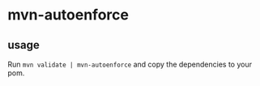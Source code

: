 # mvn-autoenforce

## usage

Run `mvn validate | mvn-autoenforce` and copy the dependencies to your pom.